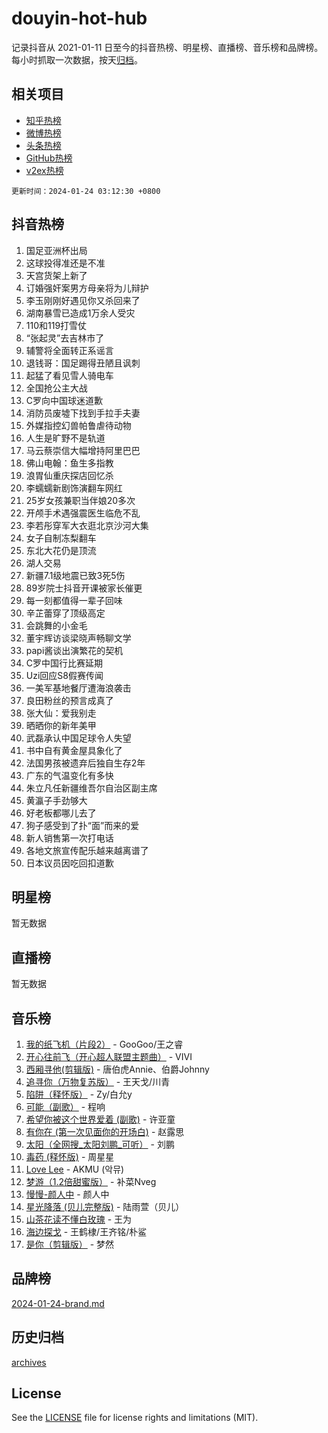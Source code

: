 # douyin-hot-hub

记录抖音从 2021-01-11 日至今的抖音热榜、明星榜、直播榜、音乐榜和品牌榜。每小时抓取一次数据，按天[归档](archives)。

## 相关项目

- [知乎热榜](https://github.com/lonnyzhang423/zhihu-hot-hub)
- [微博热榜](https://github.com/lonnyzhang423/weibo-hot-hub)
- [头条热榜](https://github.com/lonnyzhang423/toutiao-hot-hub)
- [GitHub热榜](https://github.com/lonnyzhang423/github-hot-hub)
- [v2ex热榜](https://github.com/lonnyzhang423/v2ex-hot-hub)


`更新时间：2024-01-24 03:12:30 +0800`

## 抖音热榜

1. 国足亚洲杯出局
1. 这球投得准还是不准
1. 天宫货架上新了
1. 订婚强奸案男方母亲将为儿辩护
1. 李玉刚刚好遇见你又杀回来了
1. 湖南暴雪已造成1万余人受灾
1. 110和119打雪仗
1. “张起灵”去吉林市了
1. 辅警将全面转正系谣言
1. 退钱哥：国足踢得丑陋且讽刺
1. 起猛了看见雪人骑电车
1. 全国抢公主大战
1. C罗向中国球迷道歉
1. 消防员废墟下找到手拉手夫妻
1. 外媒指控幻兽帕鲁虐待动物
1. 人生是旷野不是轨道
1. 马云蔡崇信大幅增持阿里巴巴
1. 佛山电翰：鱼生多指教
1. 浪胃仙重庆探店回忆杀
1. 李蠕蠕新剧饰演翻车网红
1. 25岁女孩兼职当伴娘20多次
1. 开颅手术遇强震医生临危不乱
1. 李若彤穿军大衣逛北京沙河大集
1. 女子自制冻梨翻车
1. 东北大花仍是顶流
1. 湖人交易
1. 新疆7.1级地震已致3死5伤
1. 89岁院士抖音开课被家长催更
1. 每一刻都值得一辈子回味
1. 辛芷蕾穿了顶级高定
1. 会跳舞的小金毛
1. 董宇辉访谈梁晓声畅聊文学
1. papi酱谈出演繁花的契机
1. C罗中国行比赛延期
1. Uzi回应S8假赛传闻
1. 一美军基地餐厅遭海浪袭击
1. 良田粉丝的预言成真了
1. 张大仙：爱我别走
1. 晒晒你的新年美甲
1. 武磊承认中国足球令人失望
1. 书中自有黄金屋具象化了
1. 法国男孩被遗弃后独自生存2年
1. 广东的气温变化有多快
1. 朱立凡任新疆维吾尔自治区副主席
1. 黄瀛子手劲够大
1. 好老板都哪儿去了
1. 狗子感受到了扑“面”而来的爱
1. 新人销售第一次打电话
1. 各地文旅宣传配乐越来越离谱了
1. 日本议员因吃回扣道歉

## 明星榜

暂无数据

## 直播榜

暂无数据

## 音乐榜

1. [我的纸飞机（片段2）](https://sf86-cdn-tos.douyinstatic.com/obj/tos-cn-ve-2774/oM2ZrKcg2CD5AeRB2gkeXOFB1IxAGJdZPazYHf) - GooGoo/王之睿
1. [开心往前飞（开心超人联盟主题曲）](https://sf3-cdn-tos.douyinstatic.com/obj/tos-cn-ve-2774/9d8fb7c82cf1421fb93a9fe925275e0a) - VIVI
1. [西厢寻他(剪辑版)](https://sf86-cdn-tos.douyinstatic.com/obj/tos-cn-ve-2774/oUsAVfAQKlRNxEv5qxvIB8o5qmIWUcXbzJKJhw) - 唐伯虎Annie、伯爵Johnny
1. [追寻你（万物复苏版）](https://sf3-cdn-tos.douyinstatic.com/obj/tos-cn-ve-2774/oYeAZJsbjIDit9APmBg8u6uDUQnHmoCf3gbo74) - 王天戈/川青
1. [陷阱（释怀版）](https://sf3-cdn-tos.douyinstatic.com/obj/tos-cn-ve-2774/oE8C21LeZrzKLDFfQYgMzx4GAIHageG5IzayY7) - Zy/白允y
1. [可能（副歌）](https://sf86-cdn-tos.douyinstatic.com/obj/tos-cn-ve-2774/cde1731888894259b333569393c2fb51) - 程响
1. [希望你被这个世界爱着 (副歌)](https://sf3-cdn-tos.douyinstatic.com/obj/tos-cn-ve-2774/oUHCmWQfZlE3QQBKBeD8rCFLpJzPgCpImhsxMt) - 许亚童
1. [有你在 (第一次见面你的开场白)](https://sf86-cdn-tos.douyinstatic.com/obj/tos-cn-ve-2774/oAthrQ3ClJBfI57uBoFEgNDYtNCZ0TSYQQfxQ0) - 赵露思
1. [太阳（全网搜_太阳刘鹏_可听）](https://sf3-cdn-tos.douyinstatic.com/obj/tos-cn-ve-2774/ogWbyIQnlBFImVbeDocRdCIYtBHlbJXgfZMvgz) - 刘鹏
1. [毒药 (释怀版)](https://sf86-cdn-tos.douyinstatic.com/obj/tos-cn-ve-2774/oYILMEAzspdZBIzy4frJNB8ZHPHWAhiwowd4Ad) - 周星星
1. [Love Lee](https://sf3-cdn-tos.douyinstatic.com/obj/tos-cn-ve-2774/o05GbkJGbCBTdDnMtB0fwOYgkeZp23vrWQDQBS) - AKMU (악뮤)
1. [梦游（1.2倍甜蜜版）](https://sf86-cdn-tos.douyinstatic.com/obj/tos-cn-ve-2774/o4gyAUm8hwufoEABmwVIiQtHsFuGzAEEWtNMzo) - 补菜Nveg
1. [慢慢-颜人中](https://sf86-cdn-tos.douyinstatic.com/obj/tos-cn-ve-2774/ocjHNfBXdBxQNC8ZGAeoLMFTUgtBg8bkExunDC) - 颜人中
1. [星光降落 (贝儿完整版)](https://sf86-cdn-tos.douyinstatic.com/obj/tos-cn-ve-2774/okwB9hAwyAtsFFkFBzAX1hOOfQuIoMNs0W2Mwr) - 陆雨萱（贝儿）
1. [山茶花读不懂白玫瑰](https://sf3-cdn-tos.douyinstatic.com/obj/tos-cn-ve-2774/osfn8B7DktrRHEPJgPCfDbw7QDQEkwC16BxZg9) - 王为
1. [海边探戈](https://sf3-cdn-tos.douyinstatic.com/obj/tos-cn-ve-2774/os9gE0VQCGqt6VQkZDyBBYvfSDY0QFe3vVmubn) - 王鹤棣/王齐铭/朴鲨
1. [是你（剪辑版）](https://sf3-cdn-tos.douyinstatic.com/obj/tos-cn-ve-2774/46019dae783c4c969944217fe1cfafc4) - 梦然

## 品牌榜

[2024-01-24-brand.md](archives/2024-01-24-brand.md)

## 历史归档

[archives](archives)

## License

See the [LICENSE](LICENSE) file for license rights and limitations (MIT).
